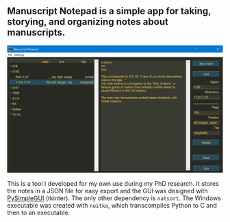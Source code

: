 ## Manuscript Notepad is a simple app for taking, storying, and organizing notes about manuscripts.

![manuscript notepad image](images/manuscript_notepad.png)

This is a tool I developed for my own use during my PhD research. It stores the notes in a JSON file for easy export and the GUI was designed with [PySimpleGUI](https://github.com/PySimpleGUI/PySimpleGUI) (tkinter). The only other dependency is `natsort`. The Windows executable was created with `nuitka`, which transcompiles Python to C and then to an executable.